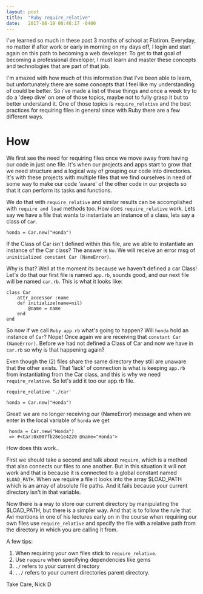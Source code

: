 ```yaml
---
layout: post
title:  "Ruby require_relative"
date:   2017-08-19 00:46:17 -0400
---
```



I've learned so much in these past 3 months of school at Flatiron. Everyday, no matter if after work or early in morning on my days off, I login and start again on this path to becoming a web developer. To get to that goal of becoming a professional developer, I must learn and master these concepts and technologies that are part of that job.

I'm amazed with how much of this information that I've been able to learn, but unfortunately there are some concepts that I feel like my understanding of could be better. So i've made a list of these things and once a week try to do a 'deep dive' on one of those topics, maybe not to fully grasp it but to better understand it. One of those topics is `require_relative` and the best practices for requiring files in general since with Ruby there are a few different ways.

# How
We first see the need for requiring files once we move away from having our code in just one file. It's when our projects and apps start to grow that we need structure and a logical way of grouping our code into directories. It's with these projects with multiple files that we find ourselves in need of some way to make our code 'aware' of the other code in our projects so that it can perform its tasks and functions.

We do that with `require_relative` and similar results can be accomplished with `require and load` methods too. How does `require_relative` work. Lets say we have a file that wants to instantiate an instance of a class, lets say a class of `Car`.

`honda = Car.new("Honda")`

If the Class of Car isn't defined within this file, are we able to instantiate an instance of the Car class? The answer is `No`.  We will receive an error msg of `uninitialized constant Car (NameError)`.

Why is that? Well at the moment its because we haven't defined a car Class! Let's do that our first file is named `app.rb`, sounds good, and our next file will be named `car.rb`. This is what it looks like:

```
class Car	
	attr_accessor :name
	def	initialize(name=nil)
		@name = name
	end
end
```

So now if we call `Ruby app.rb` what's going to happen? Will `honda` hold an instance of `Car`? Nope! Once again we are receiving that `constant Car (NameError)`.  Before we had not defined a Class of Car and now we have in `car.rb` so why is that happening again? 

Even though the (2) files share the same directory they still are unaware that the other exists. That 'lack' of connection is what is keeping `app.rb` from instantiating from the Car class, and this is why we need `require_relative`. So let's add it too our app.rb file.

```
require_relative './car'

honda = Car.new("Honda")
```

Great! we are no longer receiving our (NameError) message and when we enter in the local variable of `honda` we get

```
 honda = Car.new("Honda")
 => #<Car:0x007fb28e1e4220 @name="Honda"> 
```

How does this work..

First we should take a second and talk about `require`, which is a method that also connects our files to one another. But in this situation it will not work and that is because it is connected to a global constant named `$LOAD_PATH`. When we require a file it looks into the array $LOAD_PATH which is an array of absolute file paths. And it fails because your current directory isn't in that variable.

Now there is a way to store our current directory by manipulating the $LOAD_PATH, but there is a simpler way. And that is to follow the rule that Avi mentions in one of his lectures early on in the course when requiring our own files use `require_relative` and specify the file with a relative path from the directory in which you are calling it from. 

A few tips:
 1. When requiring your own files stick to `require_relative`.
 2. Use `require` when specifying dependencies like gems
 3. `./` refers to your current directory
 4. `../` refers to your current directories parent directory.


Take Care, Nick D

